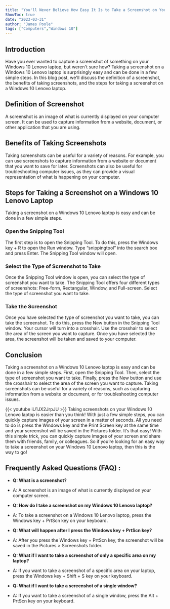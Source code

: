 ```yaml
---
title: "You'll Never Believe How Easy It Is to Take a Screenshot on Your Windows 10 Lenovo Laptop!"
ShowToc: true 
date: "2023-03-31"
author: "James Poole" 
tags: ["Computers","Windows 10"]
---
```

## Introduction
Have you ever wanted to capture a screenshot of something on your Windows 10 Lenovo laptop, but weren't sure how? Taking a screenshot on a Windows 10 Lenovo laptop is surprisingly easy and can be done in a few simple steps. In this blog post, we'll discuss the definition of a screenshot, the benefits of taking screenshots, and the steps for taking a screenshot on a Windows 10 Lenovo laptop. 

## Definition of Screenshot
A screenshot is an image of what is currently displayed on your computer screen. It can be used to capture information from a website, document, or other application that you are using. 

## Benefits of Taking Screenshots
Taking screenshots can be useful for a variety of reasons. For example, you can use screenshots to capture information from a website or document that you want to save for later. Screenshots can also be useful for troubleshooting computer issues, as they can provide a visual representation of what is happening on your computer. 

## Steps for Taking a Screenshot on a Windows 10 Lenovo Laptop
Taking a screenshot on a Windows 10 Lenovo laptop is easy and can be done in a few simple steps. 

### Open the Snipping Tool
The first step is to open the Snipping Tool. To do this, press the Windows key + R to open the Run window. Type “snippingtool” into the search box and press Enter. The Snipping Tool window will open. 

### Select the Type of Screenshot to Take
Once the Snipping Tool window is open, you can select the type of screenshot you want to take. The Snipping Tool offers four different types of screenshots: Free-form, Rectangular, Window, and Full-screen. Select the type of screenshot you want to take. 

### Take the Screenshot
Once you have selected the type of screenshot you want to take, you can take the screenshot. To do this, press the New button in the Snipping Tool window. Your cursor will turn into a crosshair. Use the crosshair to select the area of the screen you want to capture. Once you have selected the area, the screenshot will be taken and saved to your computer. 

## Conclusion
Taking a screenshot on a Windows 10 Lenovo laptop is easy and can be done in a few simple steps. First, open the Snipping Tool. Then, select the type of screenshot you want to take. Finally, press the New button and use the crosshair to select the area of the screen you want to capture. Taking screenshots can be useful for a variety of reasons, such as capturing information from a website or document, or for troubleshooting computer issues.

{{< youtube iU1JX2JrpJU >}} 
Taking screenshots on your Windows 10 Lenovo laptop is easier than you think! With just a few simple steps, you can quickly capture images of your screen in a matter of seconds. All you need to do is press the Windows key and the Print Screen key at the same time and your screenshot will be saved in the Pictures folder. It’s that easy! With this simple trick, you can quickly capture images of your screen and share them with friends, family, or colleagues. So if you’re looking for an easy way to take a screenshot on your Windows 10 Lenovo laptop, then this is the way to go!

## Frequently Asked Questions (FAQ) :
- **Q: What is a screenshot?**
- A: A screenshot is an image of what is currently displayed on your computer screen.

- **Q: How do I take a screenshot on my Windows 10 Lenovo laptop?**
- A: To take a screenshot on a Windows 10 Lenovo laptop, press the Windows key + PrtScn key on your keyboard.

- **Q: What will happen after I press the Windows key + PrtScn key?**
- A: After you press the Windows key + PrtScn key, the screenshot will be saved in the Pictures > Screenshots folder.

- **Q: What if I want to take a screenshot of only a specific area on my laptop?**
- A: If you want to take a screenshot of a specific area on your laptop, press the Windows key + Shift + S key on your keyboard.

- **Q: What if I want to take a screenshot of a single window?**
- A: If you want to take a screenshot of a single window, press the Alt + PrtScn key on your keyboard.


